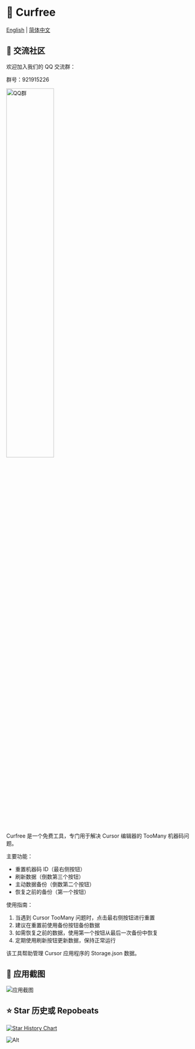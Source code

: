 # 🚀 Curfree

[English](README.md) | [简体中文](README_zh.md)

## 💬 交流社区

欢迎加入我们的 QQ 交流群：

群号：921915226

<img src="https://github.com/user-attachments/assets/a8518788-7640-460d-aa36-abf772c83055" width="50%" alt="QQ群">

Curfree 是一个免费工具，专门用于解决 Cursor 编辑器的 TooMany 机器码问题。

主要功能：

- 重置机器码 ID（最右侧按钮）
- 刷新数据（倒数第三个按钮）
- 主动数据备份（倒数第二个按钮）
- 恢复之前的备份（第一个按钮）

使用指南：

1. 当遇到 Cursor TooMany 问题时，点击最右侧按钮进行重置
2. 建议在重置前使用备份按钮备份数据
3. 如需恢复之前的数据，使用第一个按钮从最后一次备份中恢复
4. 定期使用刷新按钮更新数据，保持正常运行

该工具帮助管理 Cursor 应用程序的 Storage.json 数据。

## 📸 应用截图

![应用截图](https://github.com/user-attachments/assets/e810d32f-616d-472a-88d0-c2d1e6b734f1)

## ⭐ Star 历史或 Repobeats

[![Star History Chart](https://api.star-history.com/svg?repos=yaoyaochil/curfree&type=Date)](https://star-history.com/#yaoyaochil/curfree&Date)

![Alt](https://repobeats.axiom.co/api/embed/18b4c01078c1e50ebd4ddac4247523cd91226dde.svg "Repobeats analytics image")
